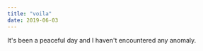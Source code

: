 ```yaml
---
title: "voila"
date: 2019-06-03
---
```

It's been a peaceful day and I haven't encountered any anomaly.
